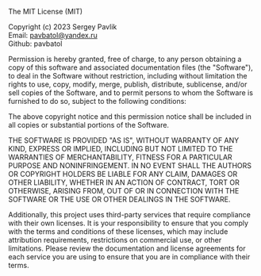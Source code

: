 The MIT License (MIT)

Copyright (c) 2023 Sergey Pavlik  
Email: pavbatol@yandex.ru  
Github: pavbatol

Permission is hereby granted, free of charge, to any person obtaining a copy
of this software and associated documentation files (the "Software"), to deal
in the Software without restriction, including without limitation the rights
to use, copy, modify, merge, publish, distribute, sublicense, and/or sell
copies of the Software, and to permit persons to whom the Software is
furnished to do so, subject to the following conditions:

The above copyright notice and this permission notice shall be included in
all copies or substantial portions of the Software.

THE SOFTWARE IS PROVIDED "AS IS", WITHOUT WARRANTY OF ANY KIND, EXPRESS OR
IMPLIED, INCLUDING BUT NOT LIMITED TO THE WARRANTIES OF MERCHANTABILITY,
FITNESS FOR A PARTICULAR PURPOSE AND NONINFRINGEMENT. IN NO EVENT SHALL THE
AUTHORS OR COPYRIGHT HOLDERS BE LIABLE FOR ANY CLAIM, DAMAGES OR OTHER
LIABILITY, WHETHER IN AN ACTION OF CONTRACT, TORT OR OTHERWISE, ARISING FROM,
OUT OF OR IN CONNECTION WITH THE SOFTWARE OR THE USE OR OTHER DEALINGS IN
THE SOFTWARE.

Additionally, this project uses third-party services that require compliance with
their own licenses. It is your responsibility to ensure that you comply with the terms
and conditions of these licenses, which may include attribution requirements,
restrictions on commercial use, or other limitations. Please review the documentation
and license agreements for each service you are using to ensure
that you are in compliance with their terms.